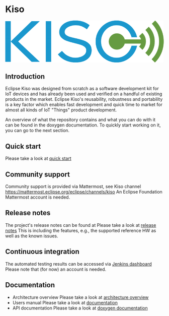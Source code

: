 # Kiso #
![Kiso logo](./docs/doxygen/Kiso-logo.png)

## Introduction ##
Eclipse Kiso was designed from scratch as a software development kit for IoT devices and has already been used and verified on a handful of existing products in the market. Eclipse Kiso's reusability, robustness and portability is a key factor which enables fast development and quick time to market for almost all kinds of IoT "Things" product development.

An overview of what the repository contains and what you can do with it can be found in the doxygen documentation.
To quickly start working on it, you can go to the next section.

## Quick start ##
Please take a look at [quick start](http://kiso.rempler.de:1313/3.-user-guide/quick_start/)

## Community support ##
Community support is provided via Mattermost, see Kiso channel https://mattermost.eclipse.org/eclipse/channels/kiso
An Eclipse Foundation Mattermost account is needed.

## Release notes ##
The project's release notes can be found at 
Please take a look at [release notes](https://github.com/Bosch-AE-SW/cddk-oss/blob/master/RELEASE_NOTES.md)
This is including the features, e.g., the supported reference HW as well as the known issues.

## Continuous integration ##
The automated testing results can be accessed via [Jenkins dashboard](https://rb-jmaas.de.bosch.com/software-campus/view/Kiso-Dashboard/)
Please note that (for now) an account is needed.

## Documentation ##
* Architecture overview
  Please take a look at [architecture overview](http://kiso.rempler.de:1313/2.-concepts/overall_architecture/#overall-architecture)
* Users manual
  Please take a look at [documentation](http://kiso.rempler.de:1313/)
* API documentation
  Please take a look at [doxygen documentation](http://kiso.rempler.de:8080/)

